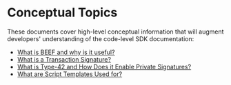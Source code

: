 # Conceptual Topics

These documents cover high-level conceptual information that will augment developers' understanding of the code-level SDK documentation:

- [What is BEEF and why is it useful?](BEEF.md)
- [What is a Transaction Signature?](TX_SIG.md)
- [What is Type-42 and How Does it Enable Private Signatures?](./42.md)
- [What are Script Templates Used for?](TEMPLATES.md)
